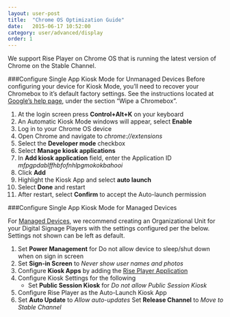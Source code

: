 ```yaml
---
layout: user-post
title:  "Chrome OS Optimization Guide"
date:   2015-06-17 10:52:00
category: user/advanced/display
order: 1
---
```

We support Rise Player on Chrome OS that is running the latest version of Chrome on the Stable Channel. 

###Configure Single App Kiosk Mode for Unmanaged Devices
Before configuring your device for Kiosk Mode, you’ll need to recover your Chromebox to it’s default factory settings. See the instructions located at [Google’s help page](https://support.google.com/chrome/a/answer/1360642?hl=en), under the section “Wipe a Chromebox”.

1. At the login screen press **Control+Alt+K** on your keyboard
2. An Automatic Kiosk Mode windows will appear, select **Enable**
3. Log in to your Chrome OS device
4. Open Chrome and navigate to *chrome://extensions*
5. Select the **Developer mode** checkbox
6. Select **Manage kiosk applications**
7. In **Add kiosk application** field, enter the Application ID *mfpgpdablffhbfofnhlpgmokokbahooi*
8. Click **Add**
9. Highlight the Kiosk App and select **auto launch**
10. Select **Done** and restart
11. After restart, select **Confirm** to accept the Auto-launch permission

###Configure Single App Kiosk Mode for Managed Devices

For [Managed Devices](https://support.google.com/chrome/a/answer/1289314?hl=en), we recommend creating an Organizational Unit for your Digital Signage Players with the settings configured per the below. Settings not shown can be left as default.

1. Set **Power Management** for Do not allow device to sleep/shut down when on sign in screen
2. Set **Sign-in Screen** to *Never show user names and photos*
3. Configure **Kiosk Apps** by adding the [Rise Player Application](https://chrome.google.com/webstore/detail/rise-vision-chrome-app-pl/mfpgpdablffhbfofnhlpgmokokbahooi)
4. Configure Kiosk Settings for the following
	* Set **Public Session Kiosk** for *Do not allow Public Session Kiosk*
5. Configure Rise Player as the Auto-Launch Kiosk App 
6. Set **Auto Update** to *Allow auto-updates*
Set **Release Channel** to *Move to Stable Channel*